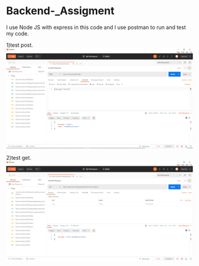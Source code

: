 # Backend-_Assigment

I use Node JS with express in this code
and I use postman to run and test my code.

1)test post.
    ![POST](https://github.com/mohammedzaanin/Backend-_Assigment/blob/HW3/post.png?raw=true)

2)test get.
    ![GET](https://github.com/mohammedzaanin/Backend-_Assigment/blob/HW3/get.png?raw=true)
